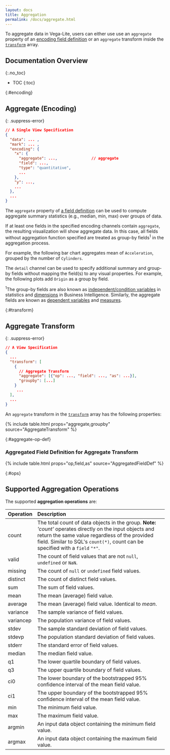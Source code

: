 ```yaml
---
layout: docs
title: Aggregation
permalink: /docs/aggregate.html
---
```


To aggregate data in Vega-Lite, users can either use use an `aggregate` property of an [encoding field definition](#encoding) or an `aggregate` transform inside the [`transform`](#transform) array.

## Documentation Overview
{:.no_toc}

* TOC
{:toc}


{:#encoding}
## Aggregate (Encoding)

<!-- TODO why aggregation -->

{: .suppress-error}
```json
// A Single View Specification
{
  "data": ... ,
  "mark": ... ,
  "encoding": {
    "x": {
      "aggregate": ...,               // aggregate
      "field": ...,
      "type": "quantitative",
      ...
    },
    "y": ...,
    ...
  },
  ...
}
```

The `aggregate` property of [a field definition](encoding.html#field-def) can be used to compute aggregate summary statistics (e.g., median, min, max) over groups of data.

If at least one fields in the specified encoding channels contain `aggregate`, the resulting visualization will show aggregate data. In this case, all fields without aggregation function specified are treated as group-by fields<sup>1</sup> in the aggregation process.

For example, the following bar chart aggregates mean of `Acceleration`, grouped by the number of `Cylinders`.

<div class="vl-example" data-name="bar_aggregate_vertical"></div>

The `detail` channel can be used to specify additional summary and group-by fields without mapping the field(s) to any visual properties.  For example, the following plots add `Origin` as a group by field.

<div class="vl-example" data-name="scatter_aggregate_detail"></div>

<span class="note-line"><sup>1</sup>The group-by fields are also known as [independent/condition variables](https://en.wikipedia.org/wiki/Dependent_and_independent_variables) in statistics and [dimensions](https://en.wikipedia.org/wiki/Dimension_(data_warehouse)) in Business Intelligence. Similarly, the aggregate fields are known as [dependent variables](https://en.wikipedia.org/wiki/Dependent_and_independent_variables) and [measures](https://en.wikipedia.org/wiki/Measure_(data_warehouse)). </span>


{:#transform}
## Aggregate Transform


{: .suppress-error}
```json
// A View Specification
{
  ...
  "transform": [
    {
      // Aggregate Transform
      "aggregate": [{"op": ..., "field": ..., "as": ...}],
      "groupby": [...]
    }
     ...
  ],
  ...
}
```

An `aggregate` transform in the [`transform`](transform.html) array has the following properties:

{% include table.html props="aggregate,groupby" source="AggregateTransform" %}

{:#aggregate-op-def}
### Aggregated Field Definition for Aggregate Transform

{% include table.html props="op,field,as" source="AggregatedFieldDef" %}

{:#ops}
## Supported Aggregation Operations

The supported **aggregation operations** are:

| Operation | Description  |
| :-------- | :------------|
| count     | The total count of data objects in the group. <span class="note-line">__Note:__ _'count'_ operates directly on the input objects and return the same value regardless of the provided field. Similar to SQL's `count(*)`, count can be specified with a `field` `"*"`.|
| valid     | The count of field values that are not `null`, `undefined` or `NaN`.|
| missing   | The count of `null` or `undefined` field values.|
| distinct  | The count of distinct field values.|
| sum       | The sum of field values.|
| mean      | The mean (average) field value.|
| average   | The mean (average) field value. Identical to _mean_.|
| variance  | The sample variance of field values.|
| variancep | The population variance of field values.|
| stdev     | The sample standard deviation of field values.|
| stdevp    | The population standard deviation of field values.|
| stderr    | The standard error of field values.|
| median    | The median field value.|
| q1        | The lower quartile boundary of field values.|
| q3        | The upper quartile boundary of field values.|
| ci0       | The lower boundary of the bootstrapped 95% confidence interval of the mean field value.|
| ci1       | The upper boundary of the bootstrapped 95% confidence interval of the mean field value.|
| min       | The minimum field value.|
| max       | The maximum field value.|
| argmin    | An input data object containing the minimum field value.|
| argmax    | An input data object containing the maximum field value.|
